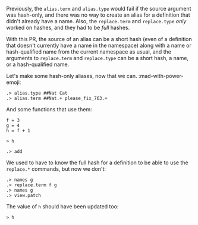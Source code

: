 Previously, the `alias.term` and `alias.type` would fail if the source argument was hash-only, and there was no way to create an alias for a definition that didn't already have a name.  Also, the `replace.term` and `replace.type` _only_ worked on hashes, and they had to be _full_ hashes.

With this PR, the source of an alias can be a short hash (even of a definition that doesn't currently have a name in the namespace) along with a name or hash-qualified name from the current namespace as usual, and the arguments to `replace.term` and `replace.type` can be a short hash, a name, or a hash-qualified name.

Let's make some hash-only aliases, now that we can. :mad-with-power-emoji:

```ucm
.> alias.type ##Nat Cat
.> alias.term ##Nat.+ please_fix_763.+
```

And some functions that use them:
```unison
f = 3
g = 4
h = f + 1

> h
```

```ucm
.> add
```

We used to have to know the full hash for a definition to be able to use the `replace.*` commands, but now we don't:
```ucm
.> names g
.> replace.term f g
.> names g
.> view.patch
```

The value of `h` should have been updated too:
```unison
> h
```
